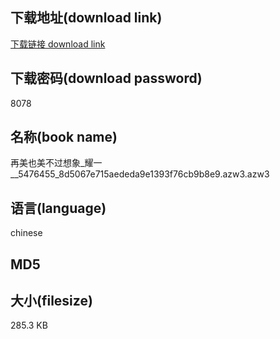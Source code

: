 ## 下载地址(download link)
[下载链接 download link](https://tutu365.netlify.app/?s=%E5%86%8D%E7%BE%8E%E4%B9%9F%E7%BE%8E%E4%B8%8D%E8%BF%87%E6%83%B3%E8%B1%A1_%E8%80%80%E4%B8%80__5476455_8d5067e715aededa9e1393f76cb9b8e9.azw3)

## 下载密码(download password)
8078

## 名称(book name)
再美也美不过想象_耀一__5476455_8d5067e715aededa9e1393f76cb9b8e9.azw3.azw3

## 语言(language)
chinese

## MD5


## 大小(filesize)
285.3 KB
